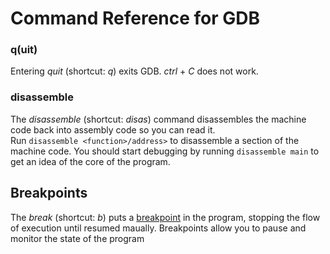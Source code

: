 # Command Reference for GDB

### q(uit)
Entering _quit_ (shortcut: _q_) exits GDB. _ctrl_ + _C_ does not work.

### disassemble
The _disassemble_ (shortcut: _disas_) command disassembles the machine code back into assembly code so you can read it. <br /> Run `disassemble <function>/address>` to 
disassemble a section of the machine code. You should start debugging by running `disassemble main` to get an idea of the core of the program.

## Breakpoints
The _break_ (shortcut: _b_) puts a [breakpoint](https://en.wikipedia.org/wiki/Breakpoint) in the program, stopping the flow of execution until resumed maually.
Breakpoints allow you to pause and monitor the state of the program
